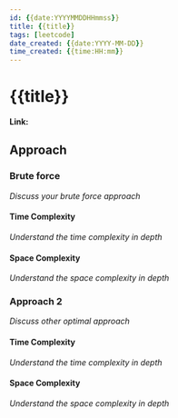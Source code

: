 ```yaml
---
id: {{date:YYYYMMDDHHmmss}}
title: {{title}}
tags: [leetcode]
date_created: {{date:YYYY-MM-DD}}
time_created: {{time:HH:mm}}
---
```

# {{title}}
**Link:** 

## Approach

### Brute force
_Discuss your brute force approach_
#### Time Complexity
_Understand the time complexity in depth_
#### Space Complexity
_Understand the space complexity in depth_

### Approach 2
_Discuss other optimal approach_
#### Time Complexity
_Understand the time complexity in depth_
#### Space Complexity
_Understand the space complexity in depth_